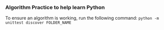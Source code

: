 ### Algorithm Practice to help learn Python

To ensure an algorithm is working, run the following command: `python -m unittest discover FOLDER_NAME`

